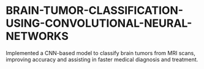# BRAIN-TUMOR-CLASSIFICATION-USING-CONVOLUTIONAL-NEURAL-NETWORKS
Implemented a CNN-based model to classify brain tumors from MRI scans, improving accuracy and assisting in faster medical diagnosis and treatment.
